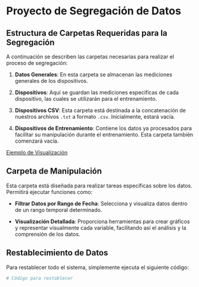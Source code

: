 # Proyecto de Segregación de Datos

## Estructura de Carpetas Requeridas para la Segregación

A continuación se describen las carpetas necesarias para realizar el proceso de segregación:

1. **Datos Generales**: En esta carpeta se almacenan las mediciones generales de los dispositivos.
  
2. **Dispositivos**: Aquí se guardan las mediciones específicas de cada dispositivo, las cuales se utilizarán para el entrenamiento.

3. **Dispositivos CSV**: Esta carpeta está destinada a la concatenación de nuestros archivos `.txt` a formato `.csv`. Inicialmente, estará vacía.

4. **Dispositivos de Entrenamiento**: Contiene los datos ya procesados para facilitar su manipulación durante el entrenamiento. Esta carpeta también comenzará vacía.

[Ejemplo de Visualización](img/carpetaSegre.png)

## Carpeta de Manipulación

Esta carpeta está diseñada para realizar tareas específicas sobre los datos. Permitirá ejecutar funciones como:

- **Filtrar Datos por Rango de Fecha**: Selecciona y visualiza datos dentro de un rango temporal determinado.
  
- **Visualización Detallada**: Proporciona herramientas para crear gráficos y representar visualmente cada variable, facilitando así el análisis y la comprensión de los datos.

## Restablecimiento de Datos

Para restablecer todo el sistema, simplemente ejecuta el siguiente código:

```bash
# Código para restablecer
